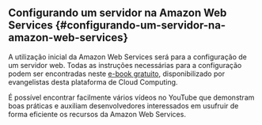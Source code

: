 ## Configurando um servidor na Amazon Web Services {#configurando-um-servidor-na-amazon-web-services}

A utilização inicial da Amazon Web Services será para a configuração de um servidor web. Todas as instruções necessárias para a configuração podem ser encontradas neste [e-book gratuito](https://s3-sa-east-1.amazonaws.com/pub.jfaerman.com.br/ebook/ebook_AWS_Portugues.pdf), disponibilizado por evangelistas desta plataforma de Cloud Computing.

É possível encontrar facilmente vários vídeos no YouTube que demonstram boas práticas e auxiliam desenvolvedores interessados em usufruir de forma eficiente os recursos da Amazon Web Services.